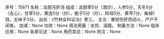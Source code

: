 序号：15671
名称：龙胆泻肝汤
组成：龙胆草5分（酒炒），人参5分，天冬5分（去心），甘草5分，黄连5分（炒），栀子5分（炒），知母5分，黄芩7分，柴胡1钱，五味子3分。
出处：《竹林女科证治》卷三。
主治：暴怒伤肝而动火，产户不闭者。
加减：None
功效：None
用法用量：水煎、温服。
制备方法：None
临床应用：None
各家论述：None
用药禁忌：None
附注：None
